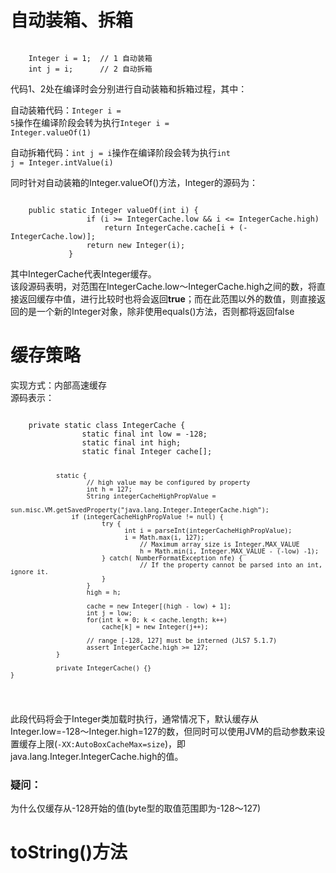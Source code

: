 <h1>自动装箱、拆箱</h1>
<pre><code>
	Integer i = 1;  // 1 自动装箱
	int j = i;      // 2 自动拆箱
</code></pre>

代码1、2处在编译时会分别进行自动装箱和拆箱过程，其中：

自动装箱代码：<code>Integer i = 5</code>操作在编译阶段会转为执行<code>Integer i = Integer.valueOf(1)</code>

自动拆箱代码：<code>int j = i</code>操作在编译阶段会转为执行<code>int j = Integer.intValue(i)</code>

同时针对自动装箱的Integer.valueOf()方法，Integer的源码为：
<pre><code>
	public static Integer valueOf(int i) {
                 if (i >= IntegerCache.low && i <= IntegerCache.high)
                     return IntegerCache.cache[i + (-IntegerCache.low)];
                 return new Integer(i);
             }
</code></pre>
其中IntegerCache代表Integer缓存。</br>
该段源码表明，对范围在IntegerCache.low～IntegerCache.high之间的数，将直接返回缓存中值，进行比较时也将会返回<b>true</b>；而在此范围以外的数值，则直接返回的是一个新的Integer对象，除非使用equals()方法，否则都将返回false

<h1>缓存策略</h1>
实现方式：内部高速缓存</br>
源码表示：
<pre><code>
	private static class IntegerCache {
        		static final int low = -128;
        		static final int high;
        		static final Integer cache[];

        		static {
            			// high value may be configured by property
            			int h = 127;
            			String integerCacheHighPropValue =
                			sun.misc.VM.getSavedProperty("java.lang.Integer.IntegerCache.high");
           			if (integerCacheHighPropValue != null) {
                			try {
                   			      int i = parseInt(integerCacheHighPropValue);
                  			      i = Math.max(i, 127);
                    			      // Maximum array size is Integer.MAX_VALUE
                    			      h = Math.min(i, Integer.MAX_VALUE - (-low) -1);
                			} catch( NumberFormatException nfe) {
                    			      // If the property cannot be parsed into an int, ignore it.
                			}
            			}
            			high = h;

            			cache = new Integer[(high - low) + 1];
            			int j = low;
            			for(int k = 0; k < cache.length; k++)
                			cache[k] = new Integer(j++);

            			// range [-128, 127] must be interned (JLS7 5.1.7)
            			assert IntegerCache.high >= 127;
        		}

        		private IntegerCache() {}
   	}
</code></pre>
此段代码将会于Integer类加载时执行，通常情况下，默认缓存从Integer.low=-128～Integer.high=127的数，但同时可以使用JVM的启动参数来设置缓存上限(<code>-XX:AutoBoxCacheMax=size</code>)，即 java.lang.Integer.IntegerCache.high的值。

<h3>疑问：</h3>为什么仅缓存从-128开始的值(byte型的取值范围即为-128～127)

<h1>toString()方法</h1>
